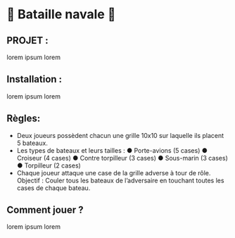 # 🚢 Bataille navale 🚢

## PROJET :
lorem 
ipsum
lorem

## Installation :
lorem 
ipsum
lorem


## Règles:
- Deux joueurs possèdent chacun une grille 10x10 sur laquelle ils placent 5 bateaux.
- Les types de bateaux et leurs tailles :
● Porte-avions (5 cases)
● Croiseur (4 cases)
● Contre torpilleur (3 cases)
● Sous-marin (3 cases)
● Torpilleur (2 cases)
- Chaque joueur attaque une case de la grille adverse à tour de rôle.
Objectif : Couler tous les bateaux de l’adversaire en touchant toutes les cases de chaque
bateau.


## Comment jouer ?

lorem 
ipsum
lorem
